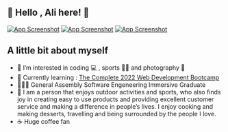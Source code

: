 ## 👋  Hello , Ali here! 👋
<a href="https://www.linkedin.com/in/alibeniaminali/"> ![App Screenshot](https://img.shields.io/badge/LinkedIn-0077B5?style=for-the-badge&logo=linkedin&logoColor=white)</a>
<a href="https://www.instagram.com/alibeniamin/?hl=en-gb"> ![App Screenshot](https://img.shields.io/badge/Instagram-E4405F?style=for-the-badge&logo=instagram&logoColor=white)</a>
<a href="https://www.alibeniaminali.co.uk/"> ![App Screenshot](https://img.shields.io/badge/-PORTFOLIO-green?style=for-the-badge)</a>




## A little bit about myself
- 👀 I’m interested in coding :computer: , sports :men_wrestling: and photography :camera_flash:
- 🌱 Currently learning : [The Complete 2022 Web Development Bootcamp](https://www.udemy.com/course/the-complete-web-development-bootcamp/?src=sac&kw=the+complete+2022+web)
- 👨🏻‍🎓 General Assembly Software Engeneering Immersive Graduate
- 👨 I am a person that enjoys outdoor activities and sports, who also finds joy in creating easy to use products and providing excellent customer service and making a difference in people’s lives. I enjoy cooking and making desserts, travelling and being surrounded by the people I love.
- ☕ Huge coffee fan

